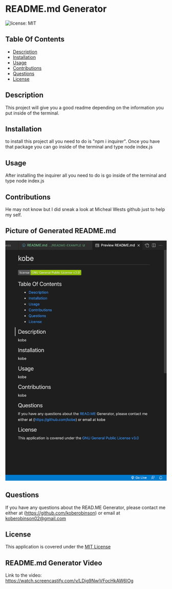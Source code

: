 
# README.md Generator
    
![license: MIT](https://img.shields.io/badge/license-MIT-green)
    
## Table Of Contents
- [Description](#Description)
- [Installation](#Installation)
- [Usage](#Usage)
- [Contributions](#Contributions)
- [Questions](#Questions)
- [License](#License)

## Description
This project will give you a good readme depending on the information you put inside of the terminal.

## Installation
to install this project all you need to do is "npm i inquirer". Once you have that package you can go inside of the terminal and type node index.js

## Usage
After installing the inquirer all you need to do is go inside of the terminal and type node index.js

## Contributions
He may not know but I did sneak a look at Micheal Wests github just to help my self.

## Picture of Generated README.md
![README.md](images/readme.png)

## Questions
If you have any questions about the READ.ME Generator, please contact me either at (https://github.com/koberobinson) or email at koberobinson02@gmail.com

## License
This application is covered under the [MIT License](https://opensource.org/licenses/MIT)

## README.md Generator Video
Link to the video: https://watch.screencastify.com/v/LDig9NwiVFocHkAW6lOg
  